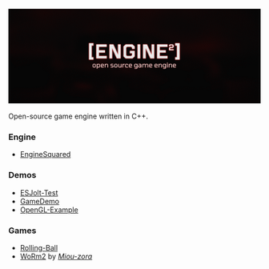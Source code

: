 <p align="center">
  <img src="../assets/banner.png?raw=true">
</p>

Open-source game engine written in C++.

### Engine

- [EngineSquared](https://github.com/EngineSquared/EngineSquared.git)

### Demos

- [ESJolt-Test](https://github.com/EngineSquared/ESJolt-Test)
- [GameDemo](https://github.com/EngineSquared/GameDemo)
- [OpenGL-Example](https://github.com/EngineSquared/OpenGL-Example)

### Games

- [Rolling-Ball](https://github.com/EngineSquared/Rolling-Ball)
- [WoRm2](https://github.com/Miou-zora/WoRm2.git) by _[Miou-zora](https://github.com/Miou-zora)_
